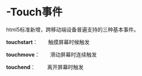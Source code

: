 # -Touch事件
html5标准新增，跨移动端设备普遍支持的三种基本事件。

  <b>touchstart</b>：　　触摸屏幕时候触发</br>
  
  <b>touchmove</b>：　　滑动屏幕时连续触发</br>
  
  <b>touchend</b>：　　 离开屏幕时触发</br>
  
  
